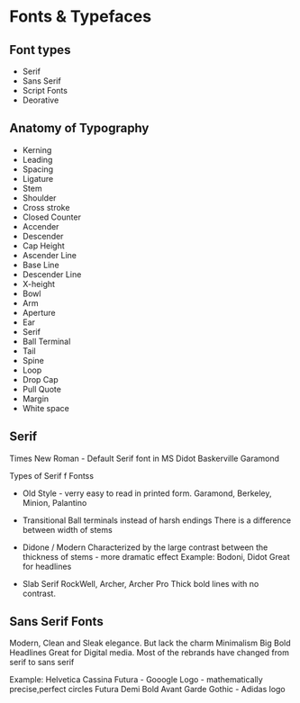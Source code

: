# Fonts & Typefaces

## Font types
- Serif
- Sans Serif
- Script Fonts
- Deorative 

## Anatomy of Typography
- Kerning
- Leading
- Spacing
- Ligature
- Stem
- Shoulder
- Cross stroke
- Closed Counter
- Accender
- Descender
- Cap Height
- Ascender Line
- Base Line
- Descender Line
- X-height
- Bowl
- Arm 
- Aperture
- Ear
- Serif
- Ball Terminal
- Tail
- Spine 
- Loop
- Drop Cap
- Pull Quote
- Margin
- White space


## Serif
Times New Roman - Default Serif font in MS
Didot
Baskerville
Garamond

Types  of Serif f Fontss
- Old Style - verry easy to read in printed form.
Garamond, Berkeley, Minion, Palantino

- Transitional
Ball terminals instead of harsh endings
There is a difference between width of stems

- Didone / Modern
Characterized by the large contrast between the thickness of stems - more dramatic effect
Example: Bodoni, Didot
Great for headlines

- Slab Serif
RockWell, Archer, Archer Pro
Thick bold lines with no contrast. 

## Sans Serif Fonts
Modern, Clean and Sleak elegance. But lack the charm
Minimalism
Big Bold Headlines
Great for Digital media.
Most of the rebrands have changed from serif to sans serif

Example:
Helvetica
Cassina
Futura - Gooogle Logo - mathematically precise,perfect circles
Futura Demi Bold 
Avant Garde Gothic - Adidas logo


